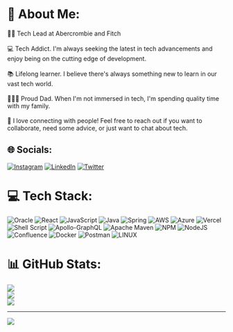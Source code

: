 # 💫 About Me:
:man_technologist: Tech Lead at Abercrombie and Fitch<br><br>:computer: Tech Addict. I'm always seeking the latest in tech advancements and enjoy being on the cutting edge of development.<br><br>:books: Lifelong learner. I believe there's always something new to learn in our vast tech world.<br><br>:family_man_woman_boy: Proud Dad. When I'm not immersed in tech, I'm spending quality time with my family.<br><br>:handshake: I love connecting with people! Feel free to reach out if you want to collaborate, need some advice, or just want to chat about tech.<br>


## 🌐 Socials:
[![Instagram](https://img.shields.io/badge/Instagram-%23E4405F.svg?logo=Instagram&logoColor=white)](https://instagram.com/cassianito_) [![LinkedIn](https://img.shields.io/badge/LinkedIn-%230077B5.svg?logo=linkedin&logoColor=white)](https://linkedin.com/in/cassianomi) [![Twitter](https://img.shields.io/badge/Twitter-%231DA1F2.svg?logo=Twitter&logoColor=white)](https://twitter.com/cassianito_) 

# 💻 Tech Stack:
![Oracle](https://img.shields.io/badge/Oracle-F80000?style=for-the-badge&logo=oracle&logoColor=white) ![React](https://img.shields.io/badge/react-%2320232a.svg?style=for-the-badge&logo=react&logoColor=%2361DAFB) ![JavaScript](https://img.shields.io/badge/javascript-%23323330.svg?style=for-the-badge&logo=javascript&logoColor=%23F7DF1E) ![Java](https://img.shields.io/badge/java-%23ED8B00.svg?style=for-the-badge&logo=java&logoColor=white) ![Spring](https://img.shields.io/badge/spring-%236DB33F.svg?style=for-the-badge&logo=spring&logoColor=white) ![AWS](https://img.shields.io/badge/AWS-%23FF9900.svg?style=for-the-badge&logo=amazon-aws&logoColor=white) ![Azure](https://img.shields.io/badge/azure-%230072C6.svg?style=for-the-badge&logo=azure-devops&logoColor=white) ![Vercel](https://img.shields.io/badge/vercel-%23000000.svg?style=for-the-badge&logo=vercel&logoColor=white) ![Shell Script](https://img.shields.io/badge/shell_script-%23121011.svg?style=for-the-badge&logo=gnu-bash&logoColor=white) ![Apollo-GraphQL](https://img.shields.io/badge/-ApolloGraphQL-311C87?style=for-the-badge&logo=apollo-graphql) ![Apache Maven](https://img.shields.io/badge/Apache%20Maven-C71A36?style=for-the-badge&logo=Apache%20Maven&logoColor=white) ![NPM](https://img.shields.io/badge/NPM-%23000000.svg?style=for-the-badge&logo=npm&logoColor=white) ![NodeJS](https://img.shields.io/badge/node.js-6DA55F?style=for-the-badge&logo=node.js&logoColor=white) ![Confluence](https://img.shields.io/badge/confluence-%23172BF4.svg?style=for-the-badge&logo=confluence&logoColor=white) ![Docker](https://img.shields.io/badge/docker-%230db7ed.svg?style=for-the-badge&logo=docker&logoColor=white) ![Postman](https://img.shields.io/badge/Postman-FF6C37?style=for-the-badge&logo=postman&logoColor=white) ![LINUX](https://img.shields.io/badge/Linux-FCC624?style=for-the-badge&logo=linux&logoColor=black)
# 📊 GitHub Stats:
![](https://github-readme-stats.vercel.app/api?username=cassianito&theme=dark&hide_border=true&include_all_commits=true&count_private=true)<br/>
![](https://github-readme-streak-stats.herokuapp.com/?user=cassianito&theme=dark&hide_border=true)<br/>
![](https://github-readme-stats.vercel.app/api/top-langs/?username=cassianito&theme=dark&hide_border=true&include_all_commits=true&count_private=true&layout=compact)

---
[![](https://visitcount.itsvg.in/api?id=cassianito&icon=0&color=0)](https://visitcount.itsvg.in)

<!-- Proudly created with GPRM ( https://gprm.itsvg.in ) -->
